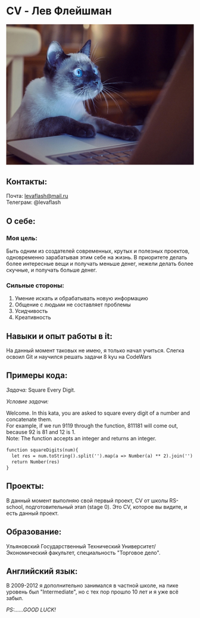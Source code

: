 # CV - Лев Флейшман
![](./GITAVA.jpg)
## Контакты:
Почта: levaflash@mail.ru \
Телеграм: @levaflash
## О себе:
### Моя цель: 
Быть одним из создателей современных, крутых и полезных проектов, одновременно зарабатывая этим себе на жизнь. В приоритете делать более интересные вещи и получать меньше денег, нежели делать более скучные, и получать больше денег.
### Сильные стороны: 
1. Умение искать и обрабатывать новую информацию
2. Общение с людьми не составляет проблемы
3. Усидчивость
4. Креативность
## Навыки и опыт работы в it:
На данный момент таковых не имею, я только начал учиться. Слегка освоил Git и научился решать задачи 8 kyu на CodeWars
## Примеры кода:
*Задача:* Square Every Digit.


*Условие задачи:*


Welcome. In this kata, you are asked to square every digit of a number and concatenate them.\
For example, if we run 9119 through the function, 811181 will come out, because 92 is 81 and 12 is 1.\
Note: The function accepts an integer and returns an integer.

```
function squareDigits(num){
  let res = num.toString().split('').map(a => Number(a) ** 2).join('')
  return Number(res)
}
```
## Проекты:
В данный момент выполняю свой первый проект, CV от школы RS-school, подготовительный этап (stage 0). Это CV, которое вы видите, и есть данный проект.
## Образование:
Ульяновский Государственный Технический Университет/
Экономический факультет, специальность "Торговое дело".
## Английский язык:
В 2009-2012 я дополнительно занимался в частной школе, на пике уровень был "Intermediate", но с тех пор прошло 10 лет и я уже всё забыл.


*PS:......GOOD LUCK!*